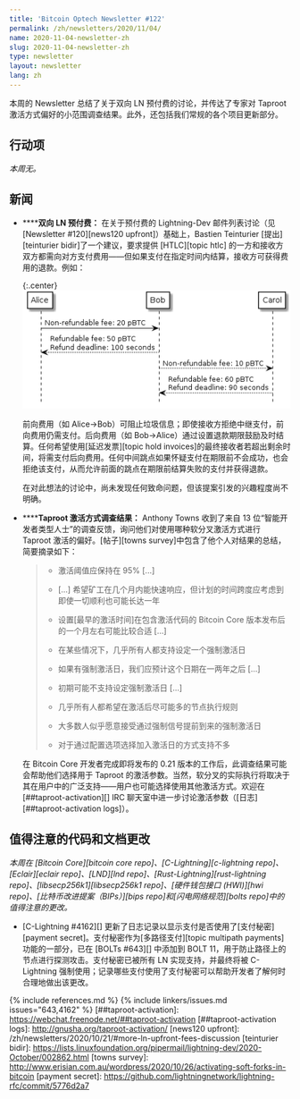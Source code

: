 ```yaml
---
title: 'Bitcoin Optech Newsletter #122'
permalink: /zh/newsletters/2020/11/04/
name: 2020-11-04-newsletter-zh
slug: 2020-11-04-newsletter-zh
type: newsletter
layout: newsletter
lang: zh
---
```

本周的 Newsletter 总结了关于双向 LN 预付费的讨论，并传达了专家对 Taproot 激活方式偏好的小范围调查结果。此外，还包括我们常规的各个项目更新部分。

## 行动项

*本周无。*

## 新闻

- **<!--bi-directional-upfront-fees-for-ln-->****双向 LN 预付费：** 在关于预付费的 Lightning-Dev 邮件列表讨论（见 [Newsletter #120][news120 upfront]）基础上，Bastien Teinturier [提出][teinturier bidir]了一个建议，要求提供 [HTLC][topic htlc] 的一方和接收方双方都需向对方支付费用——但如果支付在指定时间内结算，接收方可获得费用的退款。例如：

  {:.center}
  ![Alice 通过 Bob 向 Carol 路由支付，使用双向预付费](/img/posts/2020-11-bi-directional-upfront.png)

  前向费用（如 Alice→Bob）可阻止垃圾信息；即使接收方拒绝中继支付，前向费用仍需支付。后向费用（如 Bob→Alice）通过设置退款期限鼓励及时结算。任何希望使用[延迟发票][topic hold invoices]的最终接收者若超出剩余时间，将需支付后向费用。任何中间跳点如果怀疑支付在期限前不会成功，也会拒绝该支付，从而允许前面的跳点在期限前结算失败的支付并获得退款。

  在对此想法的讨论中，尚未发现任何致命问题，但该提案引发的兴趣程度尚不明确。

- **<!--taproot-activation-survey-results-->****Taproot 激活方式调查结果：** Anthony Towns 收到了来自 13 位“智能开发者类型人士”的调查反馈，询问他们对使用哪种软分叉激活方式进行 Taproot 激活的偏好。[帖子][towns survey]中包含了他个人对结果的总结，简要摘录如下：

  > - 激活阈值应保持在 95% [...]
  >
  > - [...] 希望矿工在几个月内能快速响应，但计划的时间跨度应考虑到即使一切顺利也可能长达一年
  >
  > - 设置[最早的激活时间]在包含激活代码的 Bitcoin Core 版本发布后的一个月左右可能比较合适 [...]
  >
  > - 在某些情况下，几乎所有人都支持设定一个强制激活日
  >
  > - 如果有强制激活日，我们应预计这个日期在一两年之后 [...]
  >
  > - 初期可能不支持设定强制激活日 [...]
  >
  > - 几乎所有人都希望在激活后尽可能多的节点执行规则
  >
  > - 大多数人似乎愿意接受通过强制信号提前到来的强制激活日
  >
  > - 对于通过配置选项选择加入激活日的方式支持不多

  在 Bitcoin Core 开发者完成即将发布的 0.21 版本的工作后，此调查结果可能会帮助他们选择用于 Taproot 的激活参数。当然，软分叉的实际执行将取决于其在用户中的广泛支持——用户也可能选择使用其他激活方式。欢迎在 [##taproot-activation][] IRC 聊天室中进一步讨论激活参数（[日志][##taproot-activation logs]）。

## 值得注意的代码和文档更改

*本周在 [Bitcoin Core][bitcoin core repo]、[C-Lightning][c-lightning repo]、[Eclair][eclair repo]、[LND][lnd repo]、[Rust-Lightning][rust-lightning repo]、[libsecp256k1][libsecp256k1 repo]、[硬件钱包接口 (HWI)][hwi repo]、[比特币改进提案（BIPs）][bips repo]和[闪电网络规范][bolts repo]中的值得注意的更改。*

- [C-Lightning #4162][] 更新了日志记录以显示支付是否使用了[支付秘密][payment secret]。支付秘密作为[多路径支付][topic multipath payments]功能的一部分，已在 [BOLTs #643][] 中添加到 BOLT 11，用于防止路径上的节点进行探测攻击。支付秘密已被所有 LN 实现支持，并最终将被 C-Lightning 强制使用；记录哪些支付使用了支付秘密可以帮助开发者了解何时合理地做出该更改。

{% include references.md %}
{% include linkers/issues.md issues="643,4162" %}
[##taproot-activation]: https://webchat.freenode.net/##taproot-activation
[##taproot-activation logs]: http://gnusha.org/taproot-activation/
[news120 upfront]: /zh/newsletters/2020/10/21/#more-ln-upfront-fees-discussion
[teinturier bidir]: https://lists.linuxfoundation.org/pipermail/lightning-dev/2020-October/002862.html
[towns survey]: http://www.erisian.com.au/wordpress/2020/10/26/activating-soft-forks-in-bitcoin
[payment secret]: https://github.com/lightningnetwork/lightning-rfc/commit/5776d2a7
